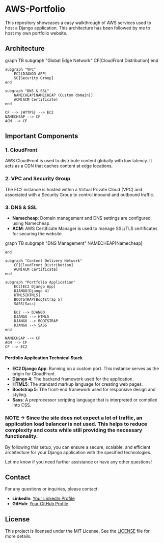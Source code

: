 

# AWS-Portfolio

This repository showcases a easy walkthrough of AWS services used to host a Django application. This architecture has been followed by me to host my own portfolio website. 

## Architecture

<script>
  (function() {
    var script = document.createElement("script");
    script.src = "https://cdn.jsdelivr.net/npm/mermaid@9/dist/mermaid.min.js";
    script.onload = function() {
      mermaid.initialize({ startOnLoad: true });
    };
    document.head.appendChild(script);
  })();
</script>


<div class="mermaid">
graph TB
    subgraph "Global Edge Network"
        CF[CloudFront Distribution]
    end

    subgraph "VPC"
        EC2[DJANGO APP]
        SG[Security Group]
    end

    subgraph "DNS & SSL"
        NAMECHEAP[NAMECHEAP (Custom domain)]
        ACM[ACM Certificate]
    end

    CF --> |HTTPS| --> EC2
    NAMECHEAP --> CF
    ACM --> CF
</div>


## Important Components

### 1. CloudFront
AWS CloudFront is used to distribute content globally with low latency. It acts as a CDN that caches content at edge locations.


### 2. VPC and Security Group
The EC2 instance is hosted within a Virtual Private Cloud (VPC) and associated with a Security Group to control inbound and outbound traffic.

### 3. DNS & SSL
- **Namecheap**: Domain management and DNS settings are configured using Namecheap.
- **ACM**: AWS Certificate Manager is used to manage SSL/TLS certificates for securing the website.

<div class ="mermaid">


graph TB
    subgraph "DNS Management"
        NAMECHEAP[Namecheap]
        
    end

    subgraph "Content Delivery Network"
        CF[CloudFront Distribution]
        ACM[ACM Certificate]
    end

    subgraph "Portfolio Application"
        EC2[EC2 Django App]
        DJANGO[Django 4]
        HTML5[HTML5]
        BOOTSTRAP[Bootstrap 5]
        SASS[Sass]
        
        EC2 --> DJANGO
        DJANGO --> HTML5
        DJANGO --> BOOTSTRAP
        DJANGO --> SASS
    end

    NAMECHEAP --> CF
    ACM --> CF
    CF --> EC2


</div>


#### Portfolio Application Technical Stack
- **EC2 Django App**: Running on a custom port. This instance serves as the origin for CloudFront.
- **Django 4**: The backend framework used for the application.
- **HTML5**: The standard markup language for creating web pages.
- **Bootstrap 5**: The front-end framework used for responsive design and styling.
- **Sass**: A preprocessor scripting language that is interpreted or compiled into CSS.



### NOTE -> Since the site does not expect a lot of traffic, an application load balancer is not used. This helps to reduce complexity and costs while still providing the necessary functionality.

By following this setup, you can ensure a secure, scalable, and efficient architecture for your Django application with the specified technologies.

Let me know if you need further assistance or have any other questions!

## Contact
For any questions or inquiries, please contact:

- **LinkedIn**: [Your LinkedIn Profile](https://www.linkedin.com/in/atharvack)
- **GitHub**: [Your GitHub Profile](https://github.com/atharvack)

## License
This project is licensed under the MIT License. See the [LICENSE](LICENSE) file for more details.


